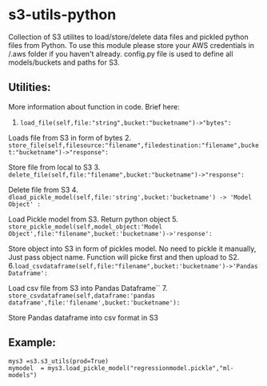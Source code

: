 # s3-utils-python


Collection of S3 utilites to load/store/delete data files and pickled python files from Python. To use this module please store your AWS credentials in /.aws folder if you haven't already. config.py file is used to define all models/buckets and paths for S3.

## Utilities:

More information about function in code. Brief here:

1. ```load_file(self,file:"string",bucket:"bucketname")->"bytes":```

Loads file from S3 in form of bytes
2. ```store_file(self,filesource:"filename",filedestination:"filename",bucket:"bucketname")->"response":```

Store file from local to S3
3. ```delete_file(self,file:"filename",bucket:"bucketname")->"response":```

Delete file from S3
4. ```dload_pickle_model(self,file:'string',bucket:'bucketname') -> 'Model Object' :```

Load Pickle model from S3. Return python object
5. ```store_pickle_model(self,model_object:'Model Object',file:"filename",bucket:'bucketname')->'response':```

Store object into S3 in form of pickles model. No need to pickle it manually, Just pass object name. Function will picke first and then upload to S2.
6.```load_csvdataframe(self,file:"filename",bucket:'bucketname')->'Pandas Dataframe':```

Load csv file from S3 into Pandas Dataframe``
7. ```store_csvdataframe(self,dataframe:'pandas dataframe',file:'filename',bucket:'bucketname'):```

Store Pandas dataframe into csv format in S3

## Example:

```
mys3 =s3.s3_utils(prod=True)
mymodel  = mys3.load_pickle_model("regressionmodel.pickle","ml-models")
```






